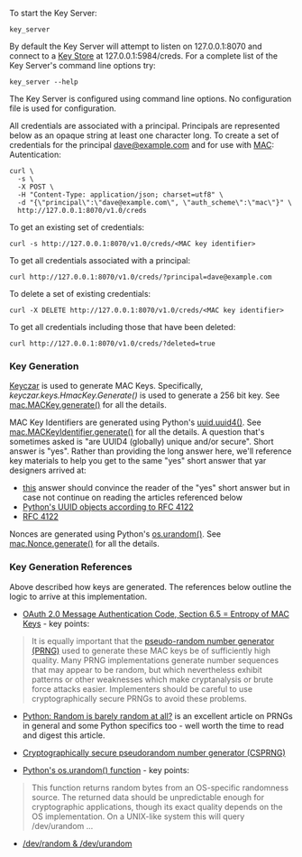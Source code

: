 To start the Key Server:

~~~~~
key_server
~~~~~

By default the Key Server will attempt to listen on 127.0.0.1:8070 and connect to
a [Key Store](../key_store) at 127.0.0.1:5984/creds.
For a complete list of the Key Server's command line options try:

~~~~~
key_server --help
~~~~~

The Key Server is configured using command line options.
No configuration file is used for configuration.

All credentials are associated with a principal.
Principals are represented below as an opaque string at least one character long.
To create a set of credentials for the principal dave@example.com
and for use with
[MAC](http://en.wikipedia.org/wiki/Message_authentication_code):
Autentication:

~~~~~~
curl \
  -s \
  -X POST \
  -H "Content-Type: application/json; charset=utf8" \
  -d "{\"principal\":\"dave@example.com\", \"auth_scheme\":\"mac\"}" \
  http://127.0.0.1:8070/v1.0/creds
~~~~~~

To get an existing set of credentials:

~~~~~
curl -s http://127.0.0.1:8070/v1.0/creds/<MAC key identifier>
~~~~~

To get all credentials associated with a principal:

~~~~~
curl http://127.0.0.1:8070/v1.0/creds/?principal=dave@example.com
~~~~~

To delete a set of existing credentials:

~~~~~
curl -X DELETE http://127.0.0.1:8070/v1.0/creds/<MAC key identifier>
~~~~~

To get all credentials including those that have been deleted:

~~~~~
curl http://127.0.0.1:8070/v1.0/creds/?deleted=true
~~~~~

### Key Generation

[Keyczar](http://www.keyczar.org/) is used to generate MAC Keys.
Specifically, *keyczar.keys.HmacKey.Generate()* is used to generate
a 256 bit key.
See [mac.MACKey.generate()](../util/mac.py#L159)
for all the details.

MAC Key Identifiers are generated using Python's
[uuid.uuid4()](http://docs.python.org/2/library/uuid.html).
See [mac.MACKeyIdentifier.generate()](../util/mac.py#L137)
for all the details.
A question that's sometimes asked is "are UUID4 (globally) unique and/or secure".
Short answer is "yes". Rather than providing the long answer here, we'll reference
key materials to help you get to the same "yes" short answer that yar designers
arrived at:
* [this](http://stackoverflow.com/questions/703035/when-are-you-truly-forced-to-use-uuid-as-part-of-the-design/786541#786541) answer should convince the reader of the "yes" short answer but in case not continue on reading the 
articles referenced below
* [Python's UUID objects according to RFC 4122](https://docs.python.org/2.7/library/uuid.html)
* [RFC 4122](http://tools.ietf.org/html/rfc4122.html)

Nonces are generated using Python's
[os.urandom()](http://docs.python.org/2/library/os.html#os-miscfunc).
See [mac.Nonce.generate()](../util/mac.py#L42)
for all the details.

### Key Generation References
Above described how keys are generated.
The references below outline the logic to arrive at this implementation.

* [OAuth 2.0 Message Authentication Code, Section 6.5 = Entropy of MAC Keys](http://tools.ietf.org/html/draft-ietf-oauth-v2-http-mac-02#section-6.5) - key points:

> It is equally important that the [pseudo-random number generator (PRNG)](http://en.wikipedia.org/wiki/Pseudorandom_number_generator) used to generate these MAC keys be of sufficiently high quality. Many PRNG implementations generate number sequences that may appear to be random, but which nevertheless exhibit patterns or other weaknesses which make cryptanalysis or brute force attacks easier. Implementers should be careful to use cryptographically secure PRNGs to avoid these problems.

* [Python: Random is barely random at all?](http://stackoverflow.com/questions/2145510/python-random-is-barely-random-at-all) is an excellent article on PRNGs in general and some Python specifics too - well
worth the time to read and digest this article.

* [Cryptographically secure pseudorandom number generator (CSPRNG)](http://en.wikipedia.org/wiki/Cryptographically_secure_pseudorandom_number_generator)

* [Python's os.urandom() function](http://docs.python.org/2/library/os.html#os-miscfunc) - key points:

> This function returns random bytes from an OS-specific randomness source. The returned data should be unpredictable enough for cryptographic applications, though its exact quality depends on the OS implementation. On a UNIX-like system this will query /dev/urandom ...

* [/dev/random & /dev/urandom](http://en.wikipedia.org/wiki//dev/random)
